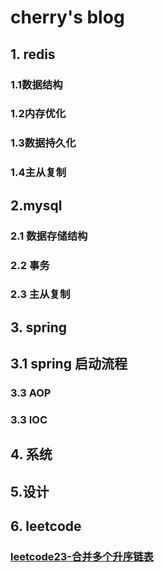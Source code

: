 # cherry's blog
## 1. redis
  ### 1.1数据结构
### 1.2内存优化
  ### 1.3数据持久化
  ### 1.4主从复制
		
## 2.mysql
### 2.1 数据存储结构
### 2.2 事务
### 2.3 主从复制
## 3. spring
## 3.1 spring 启动流程
### 3.3 AOP 
### 3.3 IOC
## 4. 系统
			
## 5.设计

## 6. leetcode
  ###  [leetcode23-合并多个升序链表](https://github.com/cherryCi/docs/blob/main/docs/leetcode-23.md)
				
        
        
